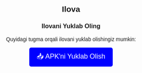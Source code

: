 
<!DOCTYPE html>
<html lang="uz">
<head>
    <meta charset="UTF-8">
    <meta name="viewport" content="width=device-width, initial-scale=1.0">
    <title>Ilovani Yuklab Olish</title>
</head>
<body style="text-align: center; font-family: Arial, sans-serif; margin-top: 50px;">
    <h2>Ilova</h2>
    <h3>Ilovani Yuklab Oling</h3>
    <p>Quyidagi tugma orqali ilovani yuklab olishingiz mumkin:</p>
    <a href="intent://github.com/hamzaqurbonov/Ilova/releases/download/v1.0.0/app-debug.apk#Intent;action=android.intent.action.VIEW;scheme=https;type=application/vnd.android.package-archive;end;"
       style="display: inline-block; padding: 10px 20px; font-size: 18px; color: white; background: blue; text-decoration: none; border-radius: 5px;">
       📥 APK'ni Yuklab Olish
    </a>
</body>
</html>
